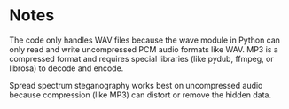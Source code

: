 # Notes
The code only handles WAV files because the wave module in Python can only read and write uncompressed PCM audio formats like WAV. MP3 is a compressed format and requires special libraries (like pydub, ffmpeg, or librosa) to decode and encode.

Spread spectrum steganography works best on uncompressed audio because compression (like MP3) can distort or remove the hidden data.